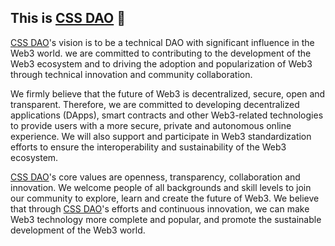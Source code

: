 <!--
## 这里是 [CSS DAO](https://css.show) 👋

[CSS DAO](https://css.show) 的愿景是成为一个在Web3世界中具有重要影响力的技术性质 DAO。我们致力于为 Web3 生态系统的发展做出贡献，通过技术创新和社区合作，推动 Web3 的应用和普及。

我们坚信，Web3 的未来是去中心化、安全、开放和透明的。因此，我们将致力于开发去中心化应用（DApps）、智能合约和其他 Web3 相关技术，为用户提供更加安全、私密和自主的在线体验。我们还将支持和参与 Web3 的标准化工作，以确保 Web3 生态系统的互操作性和可持续性。

[CSS DAO](https://css.show) 的核心价值观是开放、透明、协作和创新。我们欢迎各种背景和技术水平的人加入我们的社区，共同探索、学习和创造 Web3 的未来。我们相信，通过 [CSS DAO](https://css.show) 的努力和不断的创新，可以让 Web3 技术更加完善、普及，推动 Web3 世界的可持续发展。
-->
## This is [CSS DAO](https://css.show) 👋
[CSS DAO](https://css.show)'s vision is to be a technical DAO with significant influence in the Web3 world. we are committed to contributing to the development of the Web3 ecosystem and to driving the adoption and popularization of Web3 through technical innovation and community collaboration.

We firmly believe that the future of Web3 is decentralized, secure, open and transparent. Therefore, we are committed to developing decentralized applications (DApps), smart contracts and other Web3-related technologies to provide users with a more secure, private and autonomous online experience. We will also support and participate in Web3 standardization efforts to ensure the interoperability and sustainability of the Web3 ecosystem.

[CSS DAO](https://css.show)'s core values are openness, transparency, collaboration and innovation. We welcome people of all backgrounds and skill levels to join our community to explore, learn and create the future of Web3. We believe that through [CSS DAO](https://css.show)'s efforts and continuous innovation, we can make Web3 technology more complete and popular, and promote the sustainable development of the Web3 world.
